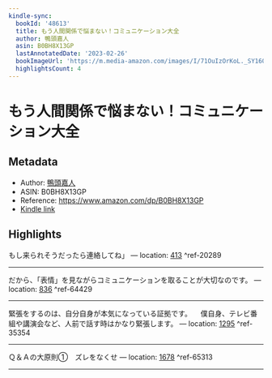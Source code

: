 ```yaml
---
kindle-sync:
  bookId: '48613'
  title: もう人間関係で悩まない！コミュニケーション大全
  author: 鴨頭嘉人
  asin: B0BH8X13GP
  lastAnnotatedDate: '2023-02-26'
  bookImageUrl: 'https://m.media-amazon.com/images/I/71OuIzOrKoL._SY160.jpg'
  highlightsCount: 4
---
```

# もう人間関係で悩まない！コミュニケーション大全
## Metadata
* Author: [鴨頭嘉人](https://www.amazon.comundefined)
* ASIN: B0BH8X13GP
* Reference: https://www.amazon.com/dp/B0BH8X13GP
* [Kindle link](kindle://book?action=open&asin=B0BH8X13GP)

## Highlights
もし来られそうだったら連絡してね」 — location: [413](kindle://book?action=open&asin=B0BH8X13GP&location=413) ^ref-20289

---
だから、「表情」を見ながらコミュニケーションを取ることが大切なのです。 — location: [836](kindle://book?action=open&asin=B0BH8X13GP&location=836) ^ref-64429

---
緊張をするのは、自分自身が本気になっている証拠です。 　僕自身、テレビ番組や講演会など、人前で話す時はかなり緊張します。 — location: [1295](kindle://book?action=open&asin=B0BH8X13GP&location=1295) ^ref-35354

---
Ｑ＆Ａの大原則①　ズレをなくせ — location: [1678](kindle://book?action=open&asin=B0BH8X13GP&location=1678) ^ref-65313

---
